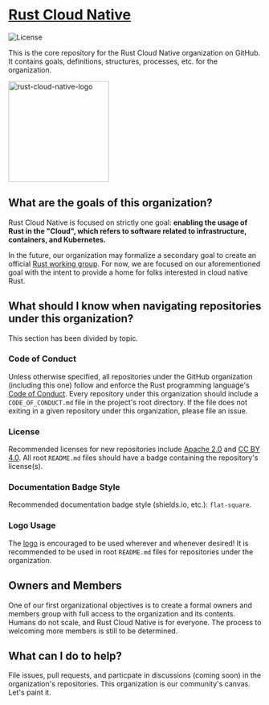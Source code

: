 # [Rust Cloud Native](https://github.com/rust-cloud-native)

![License](https://img.shields.io/github/license/rust-cloud-native/core?style=flat-square)

This is the core repository for the Rust Cloud Native organization on GitHub.
It contains goals, definitions, structures, processes, etc. for the organization.

<img src="https://raw.githubusercontent.com/rust-cloud-native/logo/main/img/rust-cloud-native-logo.png" alt="rust-cloud-native-logo" width="200">

## What are the goals of this organization?

Rust Cloud Native is focused on strictly one goal: **enabling the usage of Rust in the "Cloud", which refers to software related to infrastructure, containers, and Kubernetes.**

In the future, our organization may formalize a secondary goal to create an official [Rust working group](https://www.rust-lang.org/governance).
For now, we are focused on our aforementioned goal with the intent to provide a home for folks interested in cloud native Rust.

## What should I know when navigating repositories under this organization?

This section has been divided by topic.

### Code of Conduct

Unless otherwise specified, all repositories under the GitHub organization (including this one) follow and enforce the Rust programming language's [Code of Conduct](https://www.rust-lang.org/policies/code-of-conduct).
Every repository under this organization should include a `CODE_OF_CONDUCT.md` file in the project's root directory.
If the file does not exiting in a given repository under this organization, please file an issue.

### License

Recommended licenses for new repositories include [Apache 2.0](https://www.apache.org/licenses/LICENSE-2.0) and [CC BY 4.0](https://creativecommons.org/licenses/by/4.0/).
All root `README.md` files should have a badge containing the repository's license(s).

### Documentation Badge Style

Recommended documentation badge style (shields.io, etc.): `flat-square`.

### Logo Usage

The [logo](https://github.com/rust-cloud-native/logo) is encouraged to be used wherever and whenever desired!
It is recommended to be used in root `README.md` files for repositories under the organization.

## Owners and Members

One of our first organizational objectives is to create a formal owners and members group with full access to the organization and its contents.
Humans do not scale, and Rust Cloud Native is for everyone.
The process to welcoming more members is still to be determined.

## What can I do to help?

File issues, pull requests, and particpate in discussions (coming soon) in the organization's repositories.
This organization is our community's canvas.
Let's paint it.